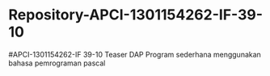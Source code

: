 # Repository-APCI-1301154262-IF-39-10
 #APCI-1301154262-IF 39-10             Teaser DAP             Program sederhana menggunakan bahasa pemrograman pascal
